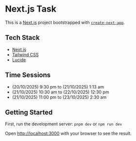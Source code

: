 # Next.js Task

This is a [Next.js](https://nextjs.org) project bootstrapped with [`create-next-app`](https://nextjs.org/docs/app/api-reference/cli/create-next-app).

## Tech Stack

- [Next.js](https://nextjs.org)
- [Tailwind CSS](https://tailwindcss.com)
- [Lucide](https://lucide.dev)

## Time Sessions

- (20/10/2025) 9:30 pm to (21/10/2025) 1:13 am
- (21/10/2025) 10:30 am to (22/10/2025) 12:30 pm
- (21/10/2025) 11:00 pm to (23/10/2025) 2:30 am

## Getting Started

First, run the development server:
`pnpm dev` or `npm run dev`

Open [http://localhost:3000](http://localhost:3000) with your browser to see the result.
